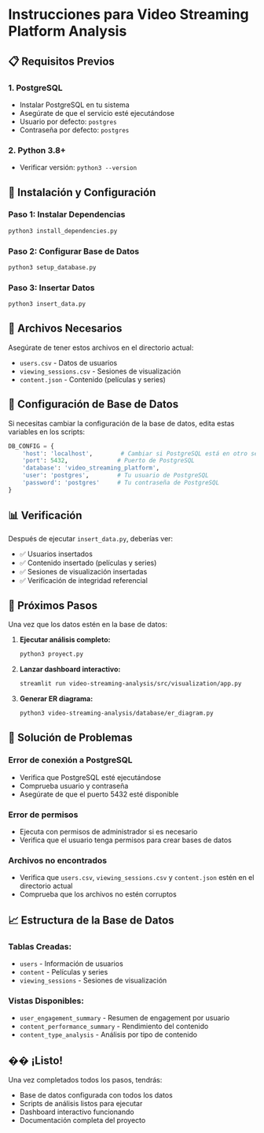 # Instrucciones para Video Streaming Platform Analysis

## 📋 Requisitos Previos

### 1. PostgreSQL
- Instalar PostgreSQL en tu sistema
- Asegúrate de que el servicio esté ejecutándose
- Usuario por defecto: `postgres`
- Contraseña por defecto: `postgres`

### 2. Python 3.8+
- Verificar versión: `python3 --version`

## 🚀 Instalación y Configuración

### Paso 1: Instalar Dependencias
```bash
python3 install_dependencies.py
```

### Paso 2: Configurar Base de Datos
```bash
python3 setup_database.py
```

### Paso 3: Insertar Datos
```bash
python3 insert_data.py
```

## 📁 Archivos Necesarios

Asegúrate de tener estos archivos en el directorio actual:
- `users.csv` - Datos de usuarios
- `viewing_sessions.csv` - Sesiones de visualización
- `content.json` - Contenido (películas y series)

## 🔧 Configuración de Base de Datos

Si necesitas cambiar la configuración de la base de datos, edita estas variables en los scripts:

```python
DB_CONFIG = {
    'host': 'localhost',        # Cambiar si PostgreSQL está en otro servidor
    'port': 5432,              # Puerto de PostgreSQL
    'database': 'video_streaming_platform',
    'user': 'postgres',        # Tu usuario de PostgreSQL
    'password': 'postgres'     # Tu contraseña de PostgreSQL
}
```

## 📊 Verificación

Después de ejecutar `insert_data.py`, deberías ver:
- ✅ Usuarios insertados
- ✅ Contenido insertado (películas y series)
- ✅ Sesiones de visualización insertadas
- ✅ Verificación de integridad referencial

## 🎯 Próximos Pasos

Una vez que los datos estén en la base de datos:

1. **Ejecutar análisis completo:**
   ```bash
   python3 proyect.py
   ```

2. **Lanzar dashboard interactivo:**
   ```bash
   streamlit run video-streaming-analysis/src/visualization/app.py
   ```

3. **Generar ER diagrama:**
   ```bash
   python3 video-streaming-analysis/database/er_diagram.py
   ```

## 🐛 Solución de Problemas

### Error de conexión a PostgreSQL
- Verifica que PostgreSQL esté ejecutándose
- Comprueba usuario y contraseña
- Asegúrate de que el puerto 5432 esté disponible

### Error de permisos
- Ejecuta con permisos de administrador si es necesario
- Verifica que el usuario tenga permisos para crear bases de datos

### Archivos no encontrados
- Verifica que `users.csv`, `viewing_sessions.csv` y `content.json` estén en el directorio actual
- Comprueba que los archivos no estén corruptos

## 📈 Estructura de la Base de Datos

### Tablas Creadas:
- `users` - Información de usuarios
- `content` - Películas y series
- `viewing_sessions` - Sesiones de visualización

### Vistas Disponibles:
- `user_engagement_summary` - Resumen de engagement por usuario
- `content_performance_summary` - Rendimiento del contenido
- `content_type_analysis` - Análisis por tipo de contenido

## �� ¡Listo!

Una vez completados todos los pasos, tendrás:
- Base de datos configurada con todos los datos
- Scripts de análisis listos para ejecutar
- Dashboard interactivo funcionando
- Documentación completa del proyecto
